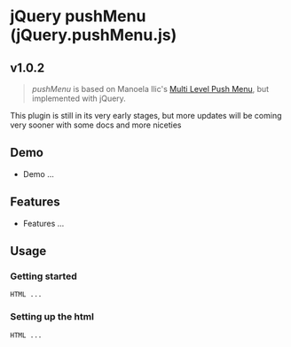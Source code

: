 # jQuery pushMenu (jQuery.pushMenu.js)

## v1.0.2

> *pushMenu* is based on Manoela llic's [Multi Level Push Menu](https://github.com/codrops/MultiLevelPushMenu), but implemented with jQuery.

This plugin is still in its very early stages, but more updates will be coming very sooner with some docs and more niceties

## Demo

 - Demo ...

## Features

 - Features ...

## Usage

### Getting started

```
HTML ...
```

### Setting up the html

```
HTML ...
```